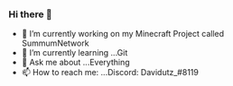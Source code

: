 ### Hi there 👋

- 🔭 I’m currently working on my Minecraft Project called SummumNetwork
- 🌱 I’m currently learning ...Git
- 💬 Ask me about ...Everything
- 📫 How to reach me: ...Discord: Davidutz_#8119

